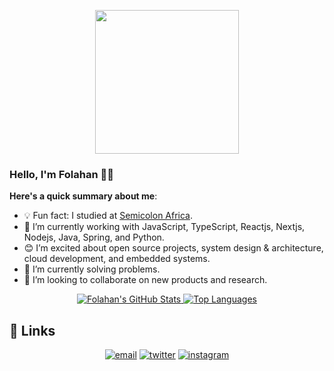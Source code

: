 <p align="center">
  <img src="https://media.giphy.com/media/M9gbBd9nbDrOTu1Mqx/giphy.gif" width="230">
</p>

### Hello, I'm Folahan 👋🏾

**Here's a quick summary about me**:

- 💡 Fun fact: I studied at [Semicolon Africa](https://semicolon.africa/).
- 🌱 I’m currently working with JavaScript, TypeScript, Reactjs, Nextjs, Nodejs, Java, Spring, and Python.
- 😊 I’m excited about open source projects, system design & architecture, cloud development, and embedded systems.
- 🔭 I’m currently solving problems.
- 👯 I’m looking to collaborate on new products and research.

<p align="center">
  <a href="https://github.com/thefolahan">
    <img src="https://github-readme-stats.vercel.app/api?username=thefolahan&show_icons=true" alt="Folahan's GitHub Stats">
  </a>
  <a href="https://github.com/thefolahan">
    <img src="https://github-readme-stats.vercel.app/api/top-langs/?username=thefolahan&show_icons=true" alt="Top Languages">
  </a>
</p>

## :link: Links

<p align="center">
  <a href="mailto:officialjoshua9@gmail.com"><img src="https://img.icons8.com/color/96/000000/gmail.png" alt="email"/></a>
  <a href="https://twitter.com/thefolahan"><img src="https://img.icons8.com/color/96/000000/twitter-squared.png" alt="twitter"/></a>
  <a href="https://www.instagram.com/thefolahan"><img src="https://img.icons8.com/color/96/000000/instagram-new.png" alt="instagram"/></a>
</p>
